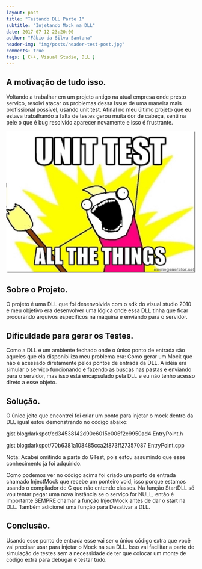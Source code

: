 ```yaml
---
layout: post
title: "Testando DLL Parte 1"
subtitle: "Injetando Mock na DLL"
date: 2017-07-12 23:20:00
author: "Fábio da Silva Santana"
header-img: "img/posts/header-test-post.jpg"
comments: true
tags: [ C++, Visual Studio, DLL ]
---
```

## A motivação de tudo isso.

Voltando a trabalhar em um projeto antigo na atual empresa onde presto serviço, resolvi atacar os problemas dessa Issue de uma maneira mais profissional possível, usando unit test. Afinal no meu último projeto que eu estava trabalhando a falta de testes gerou muita dor de cabeça, senti na pele o que é bug resolvido aparecer novamente e isso é frustrante.

![charge tmux](img/posts/unit-test-meme.jpeg)

## Sobre o Projeto.

O projeto é uma DLL que foi desenvolvida com o sdk do visual studio 2010 e meu objetivo era desenvolver uma lógica onde essa DLL tinha que ficar procurando arquivos específicos na máquina e enviando para o servidor.

## Dificuldade para gerar os Testes.

Como a DLL é um ambiente fechado onde o único ponto de entrada são aqueles que ela disponibiliza meu problema era: Como gerar um Mock que não é acessado diretamente pelos pontos de entrada da DLL. A idéia era simular o serviço funcionando e fazendo as buscas nas pastas e enviando para o servidor, mas isso está encapsulado pela DLL e eu não tenho acesso direto a esse objeto.

## Solução.

O único jeito que encontrei foi criar um ponto para injetar o mock dentro da DLL igual estou demonstrando no código abaixo:

 gist blogdarkspot/cd34538142d90e6015e006f2c9950ad4 EntryPoint.h 

 gist blogdarkspot/70b6381a108485cca2f873ff27357087 EntryPoint.cpp

Nota: Acabei omitindo a parte do GTest, pois estou assumindo que esse conhecimento já foi adquirido.

Como podemos ver no código acima foi criado um ponto de entrada chamado InjectMock que recebe um ponteiro void, isso porque estamos usando  o compilador de C que não entende classes. Na função StartDLL só vou tentar pegar uma nova instância se o serviço for NULL, então é importante SEMPRE chamar a função InjectMock antes de dar o start na DLL. Também adicionei uma função para Desativar a DLL.

## Conclusão.

Usando esse ponto de entrada esse vai ser o único código extra que você vai precisar usar para injetar o Mock na sua DLL. Isso vai facilitar a parte de simulação de testes sem a necessidade de ter que colocar um monte de código extra para debugar e testar tudo.
